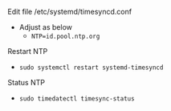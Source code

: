 Edit file /etc/systemd/timesyncd.conf
- Adjust as below
  - `````NTP=id.pool.ntp.org`````

Restart NTP
- `````sudo systemctl restart systemd-timesyncd`````

Status NTP
- `````sudo timedatectl timesync-status`````

